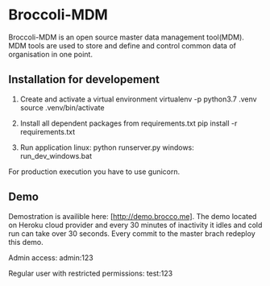 # Broccoli-MDM
Broccoli-MDM is an open source master data management tool(MDM).
MDM tools are used to store and define and control common data of organisation in one point.

## Installation for developement

1. Create and activate a virtual environment
virtualenv -p python3.7 .venv
source .venv/bin/activate

2. Install all dependent packages from requirements.txt
pip install -r requirements.txt

3. Run application
linux: python runserver.py
windows: run_dev_windows.bat

For production execution you have to use gunicorn.


## Demo
Demostration is availible here: [http://demo.brocco.me].
The demo located on Heroku cloud provider and every 30 minutes of inactivity it idles and cold run can take over 30 seconds.
Every commit to the master brach redeploy this demo.

Admin access:
admin:123

Regular user with restricted permissions:
test:123
